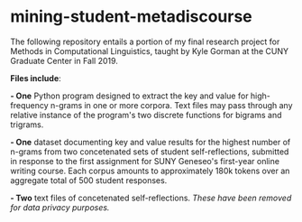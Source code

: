 # mining-student-metadiscourse

The following repository entails a portion of my final research project for Methods in Computational Linguistics, taught by Kyle Gorman at the CUNY Graduate Center in Fall 2019.
</br>

<strong>Files include</strong>:</br>

<strong>- One</strong> Python program designed to extract the key and value for high-frequency n-grams in one or more corpora. Text files may pass through any relative instance of the program's two discrete functions for bigrams and trigrams.</br>

<strong>- One</strong> dataset documenting key and value results for the highest number of n-grams from two concetenated sets of student self-reflections,  submitted in response to the first assignment for SUNY Geneseo's first-year online writing course. Each corpus amounts to approximately 180k tokens over an aggregate total of 500 student responses.</br>

<strong>- Two</strong> text files of concetenated self-reflections. <em>These have been removed for data privacy purposes.</em>
